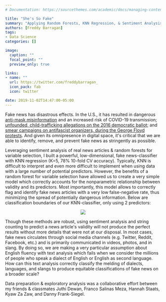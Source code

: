 ```yaml
---
# Documentation: https://sourcethemes.com/academic/docs/managing-content/

title: "She's So Fake"
summary: "Applying Random Forests, KNN Regression, & Sentiment Analysis to the Detection of Fake News"
authors: [Freddy Barragan]
tags: 
- Data Science
categories: []

image:
  caption: ""
  focal_point: ""
  preview_only: true

links:
- name: ""
  url: https://twitter.com/freddybarragan_
  icon_pack: fab
  icon: twitter

date: 2019-11-02T14:47:00-05:00
---
```


Fake news has disastrous effects. In the U.S., it has resulted in dangerous [anti-mask misinformation]("https://www.boomlive.in/world/anti-mask-posts-use-fake-who-document-to-spread-misinformation-9424") and an increased risk of COVID-19 transmission; [unfounded, child-trafficking allegations on the 2016 democratic ballot]("https://www.politifact.com/article/2016/dec/05/how-pizzagate-went-fake-news-real-problem-dc-busin/"); and [smear campaigns on antifascist organizers, during the George Floyd protests]("https://www.reuters.com/article/uk-factcheck-antifa-twitter-fake/fact-check-antifa-twitter-account-that-called-for-violence-was-fake-idUSKBN23B2TY"). And given its omnipresence in digital space, it's critical that we are able to identify, remove, and prevent fake news as stringently as possible.

Leveraging sentiment analysis of real news articles & random forests for variable selection, I built a powerful, low-dimensional, fake news-classifier with KNN regression (K=5, 78\% 10-fold CV accuracy). Typically, KNN is difficult to interpret and even more difficult to implement when using data with a large number of potential predictors. However, the benefits of a random forest for variable selection have allowed us to create a very simple model which correctly accounts for the nonparametric relationship between validity and its predictors. Most importantly, this model allows to correctly flag and identify fake news articles with a very low false-negative rate, thus minimizing the spread of potentially dangerous information. Below are classification boundaries of our KNN-classifier, only using 2 predictors:

<center>

![](https://freddybarragan.netlify.app/media/fake_knnplot.png)

</center>

Though these methods are robust, using sentiment analysis and string counting to predict a news article's validity will not produce the perfect results without more details that were not at our disposal. In most cases, fake news circulates through social media channels (e.g. Twitter, Reddit, Facebook, etc.) and is primarily communicated in videos, photos, and in slang. By doing so, we are making a very particular assumption about English fluency with text analysis which fails when we consider the millions of people who speak a dialect of English or English as second language. How can this text analysis correctly classify the melding of dialects, languages, and slangs to produce equitable classifications of fake news on a broader scale?

 Data preparation & exploratory analysis was a collaborative effort between my friends \& classmates Juthi Dewan, Franco Salinas Meza, Hannah Staats, Kyaw Za Zaw, and Danny Frank-Siegel.